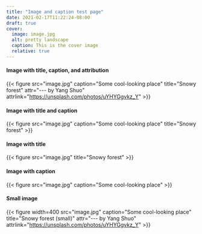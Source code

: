 ```yaml
---
title: "Image and caption test page"
date: 2021-02-17T11:22:24-08:00
draft: true
cover:
  image: image.jpg
  alt: pretty landscape
  caption: This is the cover image
  relative: true
---
```


#### Image with title, caption, and attribution
{{< figure src="image.jpg" caption="Some cool-looking place" title="Snowy forest" attr="--- by Yang Shuo" attrlink="https://unsplash.com/photos/uYHYGgvkz_Y" >}}

#### Image with title and caption
{{< figure src="image.jpg" caption="Some cool-looking place" title="Snowy forest" >}}

#### Image with title
{{< figure src="image.jpg" title="Snowy forest" >}}

#### Image with caption
{{< figure src="image.jpg" caption="Some cool-looking place" >}}

#### Small image
{{< figure width=400 src="image.jpg" caption="Some cool-looking place" title="Snowy forest (small)" attr="--- by Yang Shuo" attrlink="https://unsplash.com/photos/uYHYGgvkz_Y" >}}
